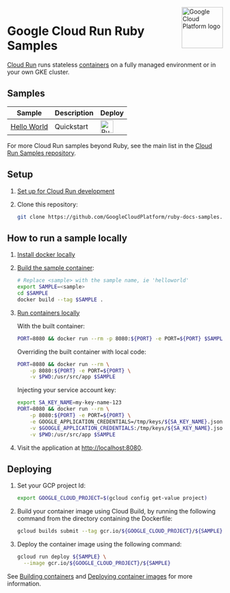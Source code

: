 <img src="https://avatars2.githubusercontent.com/u/2810941?v=3&s=96" alt="Google Cloud Platform logo" title="Google Cloud Platform" align="right" height="96" width="96"/>

# Google Cloud Run Ruby Samples

[Cloud Run][run_docs] runs stateless [containers](https://cloud.google.com/containers/) on a fully managed environment or in your own GKE cluster.

## Samples

|                 Sample                  |        Description       |     Deploy    |
| --------------------------------------- | ------------------------ | ------------- |
|[Hello World][helloworld]  | Quickstart | [<img src="https://storage.googleapis.com/cloudrun/button.svg" alt="Run on Google Cloud" height="30"/>][run_button_helloworld] |

For more Cloud Run samples beyond Ruby, see the main list in the [Cloud Run Samples repository](https://github.com/GoogleCloudPlatform/cloud-run-samples).

## Setup

1. [Set up for Cloud Run development](https://cloud.google.com/run/docs/setup)

1. Clone this repository:

    ```sh
    git clone https://github.com/GoogleCloudPlatform/ruby-docs-samples.git
    ```

## How to run a sample locally

1. [Install docker locally](https://docs.docker.com/install/)

1. [Build the sample container](https://cloud.google.com/run/docs/building/containers#building_locally_and_pushing_using_docker):

    ```sh
    # Replace <sample> with the sample name, ie 'helloworld'
    export SAMPLE=<sample>
    cd $SAMPLE
    docker build --tag $SAMPLE .
    ```

1. [Run containers locally](https://cloud.google.com/run/docs/testing/local)

    With the built container:

    ```sh
    PORT=8080 && docker run --rm -p 8080:${PORT} -e PORT=${PORT} $SAMPLE
    ```

    Overriding the built container with local code:

    ```sh
    PORT=8080 && docker run --rm \
        -p 8080:${PORT} -e PORT=${PORT} \
        -v $PWD:/usr/src/app $SAMPLE
    ```

    Injecting your service account key:

    ```sh
    export SA_KEY_NAME=my-key-name-123
    PORT=8080 && docker run --rm \
        -p 8080:${PORT} -e PORT=${PORT} \
        -e GOOGLE_APPLICATION_CREDENTIALS=/tmp/keys/${SA_KEY_NAME}.json \
        -v $GOOGLE_APPLICATION_CREDENTIALS:/tmp/keys/${SA_KEY_NAME}.json:ro \
        -v $PWD:/usr/src/app $SAMPLE
    ```

1. Visit the application at [http://localhost:8080](http://localhost:8080).

## Deploying

1. Set your GCP project Id:

    ```sh
    export GOOGLE_CLOUD_PROJECT=$(gcloud config get-value project)
    ```

1. Build your container image using Cloud Build, by running the following command from the directory containing the Dockerfile:

    ```sh
    gcloud builds submit --tag gcr.io/${GOOGLE_CLOUD_PROJECT}/${SAMPLE}
    ```

1. Deploy the container image using the following command:

    ```sh
    gcloud run deploy ${SAMPLE} \
      --image gcr.io/${GOOGLE_CLOUD_PROJECT}/${SAMPLE}
    ```

See [Building containers][run_build] and [Deploying container images][run_deploy]
for more information.

[run_docs]: https://cloud.google.com/run/docs/
[run_build]: https://cloud.google.com/run/docs/building/containers
[run_deploy]: https://cloud.google.com/run/docs/deploying
[helloworld]: helloworld/
[run_button_helloworld]: https://deploy.cloud.run/?git_repo=https://github.com/GoogleCloudPlatform/ruby-docs-samples&dir=run/helloworld
